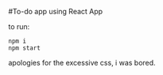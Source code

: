 #To-do app using React App

to run:
```
npm i
npm start 
```
apologies for the excessive css, i was bored.
